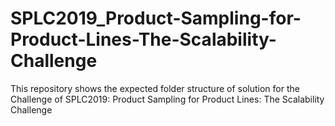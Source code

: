 # SPLC2019_Product-Sampling-for-Product-Lines-The-Scalability-Challenge
This repository shows the expected folder structure of solution for the Challenge of SPLC2019: Product Sampling for Product Lines: The Scalability Challenge
